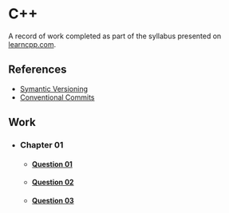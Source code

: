 # C++

A record of work completed as part of the syllabus presented on [learncpp.com](https://www.learncpp.com).

## References

- [Symantic Versioning](./References/SymanticVersioning.md)
- [Conventional Commits](./References/ConventionalCommits.md)

## Work

- ### Chapter 01

    - #### [Question 01](Chapter01/Question01.md)

    - #### [Question 02](Chapter01/Question02.md)

    - #### [Question 03 ](Chapter01/Question03.md)
